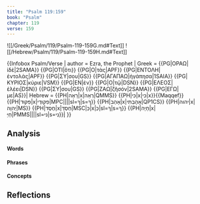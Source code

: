 ```yaml
---
title: "Psalm 119:159"
book: "Psalm"
chapter: 119
verse: 159
---
```

![[/Greek/Psalm/119/Psalm-119-159G.md#Text]]
![[/Hebrew/Psalm/119/Psalm-119-159H.md#Text]]

{{Infobox Psalm/Verse |
  author = Ezra, the Prophet |
  Greek = {{PG|ΟΡΑΩ|ἰδὲ|2SAMA}} {{PG|ΟΤΙ|ὅτι}} {{PG|Ο|τὰς|APF}} {{PG|ΕΝΤΟΛΗ|ἐντολάς|APF}} {{PG|ΣΥ|σου|GS}} {{PG|ΑΓΑΠΑΩ|ἠγάπησα|1SAIA}} {{PG|ΚΥΡΙΟΣ|κύριε|VSM}} {{PG|ΕΝ|ἐν}} {{PG|Ο|τῷ|DSN}} {{PG|ΕΛΕΟΣ|ἐλέει|DSN}} {{PG|ΣΥ|σου|GS}} {{PG|ΖΑΩ|ζῆσόν|2SAMA}} {{PG|ΕΓΩ|με|AS}}|
  Hebrew = {{PH|רָאָה|x|רְאֵה|QMMS}} {{PH|כִּי|x|כִּי|x}}{{Maqqef}}{{PH|פִּקּוּד|x|פִקּוּדֶי|MPC||||sl=ךָ|s=ךָ}} {{PH|אָהַב|x|אָהָבְתִּי|QP1CS}} {{PH|יהוה|x|יְהוָה|MS}} {{PH|חֶסֶד|x|חַסְדְּ|MSC|כְּ|x|כְּ|sl=ךָ|s=ךָ}} {{PH|חָיָה|x|חַיֵּ|PMMS||||sl=ני|s=נִי}}׃|
}}

## Analysis

#### Words

#### Phrases

#### Concepts

## Reflections
